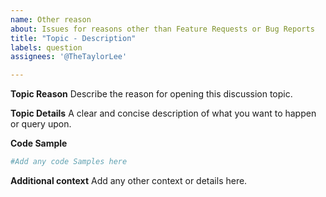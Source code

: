 ```yaml
---
name: Other reason
about: Issues for reasons other than Feature Requests or Bug Reports
title: "Topic - Description"
labels: question
assignees: '@TheTaylorLee'

---
```


**Topic Reason**
Describe the reason for opening this discussion topic.

**Topic Details**
A clear and concise description of what you want to happen or query upon.

**Code Sample**
```PowerShell
#Add any code Samples here
```

**Additional context**
Add any other context or details here.

